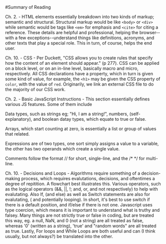 #Summary of Reading

Ch. 2. - HTML elements essentially breakdown into two kinds of markup; semantic and structural. Structural markup would be like `<body>` or `<div>` while semantic would be tags like `<em>` for emphasis and `<cite>` for citing a reference. These details are helpful and professional, helping the browser--with a few exceptions--understand things like definitions, acronyms, and other texts that play a special role. This in turn, of course, helps the end user.

Ch. 10. - CSS - Per Duckett, "CSS allows you to create rules that specify how the content of an element should appear." (p 277). CSS can be applied on a block level, or on an in-line level, basically macro and micro, respectively. All CSS declarations have a property, which in turn is given some kind of value, for example, the `<h1>` may be given the CSS property of `color`, with the value of `red`. Originarily, we link an external CSS file to do the majority of our CSS work. 

Ch. 2. - Basic JavaScript Instructions - This section essentially defines various JS features. Some of them include

Data types, such as strings eg; "Hi, I am a string!", numbers, (self-explanatory), and boolean datay types, which equate to true or false. 

Arrays, which start counting at zero, is essentially a list or group of values that related.

Expressions are of two types, one sort simply assigns a value to a variable, the other has two operands which create a single value. 

Comments follow the format // for short, single-line, and the /* */ for multi-line.

Ch. 10. - Decisions and Loops - Algorithms require something of a decision-making process, which requires evalutations, decisions, and oftentimes a degree of repitition. A flowchart best illustrates this. Various operators, such as the logical operators (&&, ||, !; and, or, and not respectively) to help with evalutating. Also If, (and else) as well as Switch statements are also for evalutating, ( and potentially looping). In short, it's best to use switch if there is a default position, and if/else if there is not one. Javascript uses type coercion, which means it is important to understand what is truthy and falsey. Many things are not strictly true or false in coding, but are treated this way, eg. a null, NaN, and 0 (not a string) are all treated as false, whereas '0' (written as a string), 'true' and "random words" are all treated as true. Lastly, For loops and While Loops are both useful and can (I think usually, but not always?) be translated into the other. 

